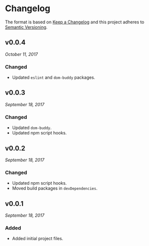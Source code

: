 # Changelog

The format is based on [Keep a Changelog](http://keepachangelog.com/en/1.0.0/)
and this project adheres to [Semantic Versioning](http://semver.org/spec/v2.0.0.html).


v0.0.4
------------------------------
*October 11, 2017*

### Changed
- Updated `eslint` and `dom-buddy` packages.


v0.0.3
------------------------------
*September 18, 2017*

### Changed
- Updated `dom-buddy`.
- Updated npm script hooks.


v0.0.2
------------------------------
*September 18, 2017*

### Changed
- Updated npm script hooks.
- Moved build packages in `devDependencies`.


v0.0.1
------------------------------
*September 18, 2017*

### Added
- Added initial project files.
